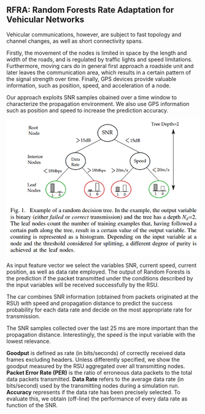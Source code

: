 ## RFRA: Random Forests Rate Adaptation for Vehicular Networks

Vehicular communications, however, are subject to fast topology and channel changes, as well as short connectivity spans.

Firstly, the movement of the nodes is limited in space by the length and width of the roads, and is regulated by traffic lights and speed limitations. Furthermore, moving cars do in general first approach a roadside unit and later leaves the communication area, which results in a certain pattern of the signal strength over time. Finally, GPS devices provide valuable information, such as position, speed, and acceleration of a node.

Our approach exploits SNR samples obained over a time window to characterize the propagation environment. We also use GPS information such as position and speed to increase the prediction accuracy.

![Alt text](img/ch4-fig1.PNG)

As input feature vector we select the variables SNR, current speed, current position, as well as data rate employed. The output of Random Forests is the prediction if the packet transmitted under the conditions described by the input variables will be received successfully by the RSU.

The car combines SNR information (obtained from packets originated at the RSU) with speed and propagation distance to predict the success probability for each data rate and decide on the most appropriate rate for transmission.

The SNR samples collected over the last 25 ms are more important than the propagation distance. Interestingly, the speed is the input variable with the lowest relevance.

**Goodput** is defined as rate (in bits/seconds) of correctly received data frames excluding headers. Unless differently specified, we show the goodput measured by the RSU aggregated over all transmitting nodes. **Packet Error Rate (PER)** is the ratio of erroneous data packets to the total data packets transmitted. **Data Rate** refers to the average data rate (in bits/second) used by the transmitting nodes during a simulation run. **Accuracy** represents if the data rate has been precisely selected. To evaluate this, we obtain (off-line) the performance of every data rate as function of the SNR.